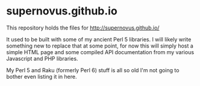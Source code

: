 # supernovus.github.io

This repository holds the files for http://supernovus.github.io/

It used to be built with some of my ancient Perl 5 libraries.
I will likely write something new to replace that at some point,
for now this will simply host a simple HTML page and some compiled
API documentation from my various Javascript and PHP libraries.

My Perl 5 and Raku (formerly Perl 6) stuff is all so old I'm not going
to bother even listing it in here.

